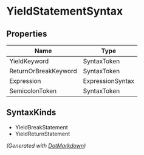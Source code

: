 # YieldStatementSyntax

## Properties

| Name                 | Type             |
| -------------------- | ---------------- |
| YieldKeyword         | SyntaxToken      |
| ReturnOrBreakKeyword | SyntaxToken      |
| Expression           | ExpressionSyntax |
| SemicolonToken       | SyntaxToken      |

## SyntaxKinds

* YieldBreakStatement
* YieldReturnStatement


*\(Generated with [DotMarkdown](http://github.com/JosefPihrt/DotMarkdown)\)*